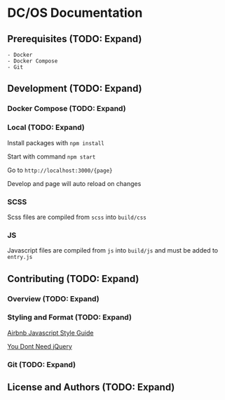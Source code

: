 # DC/OS Documentation

## Prerequisites (TODO: Expand)

    - Docker
    - Docker Compose
    - Git

## Development (TODO: Expand)

### Docker Compose (TODO: Expand)

### Local (TODO: Expand)

Install packages with `npm install`

Start with command `npm start`

Go to `http://localhost:3000/{page}`

Develop and page will auto reload on changes

### SCSS

Scss files are compiled from `scss` into `build/css`

### JS

Javascript files are compiled from `js` into `build/js` and must be added to `entry.js`

## Contributing (TODO: Expand)

### Overview (TODO: Expand)

### Styling and Format (TODO: Expand)

[Airbnb Javascript Style Guide](https://github.com/airbnb/javascript)

[You Dont Need jQuery](https://github.com/oneuijs/You-Dont-Need-jQuery)

### Git (TODO: Expand)

## License and Authors (TODO: Expand)
